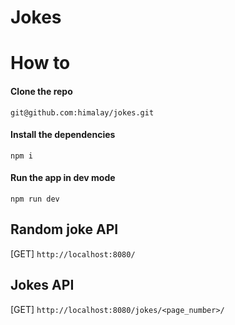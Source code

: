 Jokes
=====

# How to
#### Clone the repo
`git@github.com:himalay/jokes.git`
#### Install the dependencies
`npm i`
#### Run the app in dev mode
`npm run dev`

## Random joke API
[GET] `http://localhost:8080/`

## Jokes API
[GET] `http://localhost:8080/jokes/<page_number>/`